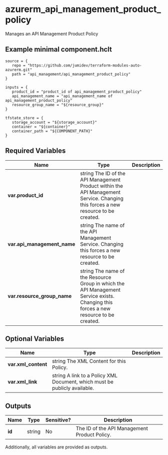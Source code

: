 # azurerm_api_management_product_policy

Manages an API Management Product Policy

## Example minimal component.hclt

```hcl
source = {
   repo = "https://github.com/jumidev/terraform-modules-auto-azurerm.git" 
   path = "api_management/api_management_product_policy" 
}

inputs = {
   product_id = "product_id of api_management_product_policy" 
   api_management_name = "api_management_name of api_management_product_policy" 
   resource_group_name = "${resource_group}" 
}

tfstate_store = {
   storage_account = "${storage_account}" 
   container = "${container}" 
   container_path = "${COMPONENT_PATH}" 
}

```

## Required Variables

| Name | Type |  Description |
| ---- | --------- |  ----------- |
| **var.product_id** | string  The ID of the API Management Product within the API Management Service. Changing this forces a new resource to be created. | 
| **var.api_management_name** | string  The name of the API Management Service. Changing this forces a new resource to be created. | 
| **var.resource_group_name** | string  The name of the Resource Group in which the API Management Service exists. Changing this forces a new resource to be created. | 

## Optional Variables

| Name | Type |  Description |
| ---- | --------- |  ----------- |
| **var.xml_content** | string  The XML Content for this Policy. | 
| **var.xml_link** | string  A link to a Policy XML Document, which must be publicly available. | 



## Outputs

| Name | Type | Sensitive? | Description |
| ---- | ---- | --------- | --------- |
| **id** | string | No  | The ID of the API Management Product Policy. | 

Additionally, all variables are provided as outputs.
